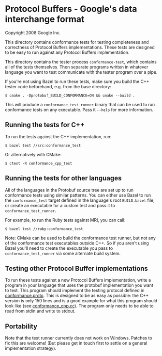 Protocol Buffers - Google's data interchange format
===================================================

Copyright 2008 Google Inc.

This directory contains conformance tests for testing completeness and
correctness of Protocol Buffers implementations.  These tests are designed
to be easy to run against any Protocol Buffers implementation.

This directory contains the tester process `conformance-test`, which
contains all of the tests themselves.  Then separate programs written
in whatever language you want to test communicate with the tester
program over a pipe.

If you're not using Bazel to run these tests, make sure you build the C++
tester code beforehand, e.g. from the base directory:

    $ cmake . -Dprotobuf_BUILD_CONFORMANCE=ON && cmake --build .

This will produce a `conformance_test_runner` binary that can be used to run
conformance tests on any executable.  Pass it `--help` for more information.

Running the tests for C++
-------------------------

To run the tests against the C++ implementation, run:

    $ bazel test //src:conformance_test

Or alternatively with CMake:

    $ ctest -R conformance_cpp_test

Running the tests for other languages
-------------------------------------

All of the languages in the Protobuf source tree are set up to run conformance
tests using similar patterns.  You can either use Bazel to run the
`conformance_test` target defined in the language's root `BUILD.bazel` file,
or create an executable for a custom test and pass it to
`conformance_test_runner`.

For example, to run the Ruby tests against MRI, you can call:

    $ bazel test //ruby:conformance_test

Note: CMake can be used to build the conformance test runner, but not any of
the conformance test executables outside C++.  So if you aren't using Bazel
you'll need to create the executable you pass to `conformance_test_runner` via
some alternate build system.

Testing other Protocol Buffer implementations
---------------------------------------------

To run these tests against a new Protocol Buffers implementation, write a
program in your language that uses the protobuf implementation you want
to test.  This program should implement the testing protocol defined in
[conformance.proto](https://github.com/protocolbuffers/protobuf/blob/main/conformance/conformance.proto).
This is designed to be as easy as possible: the C++ version is only
150 lines and is a good example for what this program should look like
(see [conformance_cpp.cc](https://github.com/protocolbuffers/protobuf/blob/main/conformance/conformance_cpp.cc)).
The program only needs to be able to read from stdin and write to stdout.

Portability
-----------

Note that the test runner currently does not work on Windows.  Patches
to fix this are welcome!  (But please get in touch first to settle on
a general implementation strategy).
